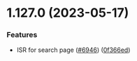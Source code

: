 # 1.127.0 (2023-05-17)


### Features

* ISR for search page ([#6946](https://github.com/EddieHubCommunity/LinkFree/issues/6946)) ([0f366ed](https://github.com/EddieHubCommunity/LinkFree/commit/0f366ed0db5377b53a44ad4831be74ba69a49339))



